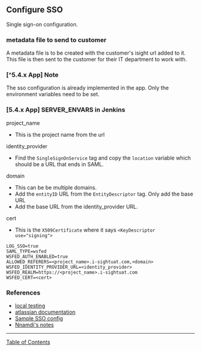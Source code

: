 ## Configure SSO

Single sign-on configuration.

### metadata file to send to customer
A metadata file is to be created with the customer's isight url added to it. This file is then sent to the customer for their IT department to work with.

### [^5.4.x App] Note
The sso configuration is already implemented in the app. Only the environment variables need to be set.

### [5.4.x App] SERVER_ENVARS in Jenkins

project_name
- This is the project name from the url

identity_provider
- Find the `SingleSignOnService` tag and copy the `location` variable which should be a URL that ends in SAML.

domain
- This can be be multiple domains.
- Add the `entityID` URL from the `EntityDescriptor` tag. Only add the base URL
- Add the base URL from the identity_provider URL.

cert
- This is the `X509Certificate` where it says `<KeyDescriptor use="signing">`

```
LOG_SSO=true
SAML_TYPE=wsfed
WSFED_AUTH_ENABLED=true
ALLOWED_REFERERS=<project_name>.i-sightuat.com,<domain>
WSFED_IDENTITY_PROVIDER_URL=<identity_provider>
WSFED_REALM=https://<project_name>.i-sightuat.com
WSFED_CERT=<cert>
```

### References

- [local testing](https://i-sight.atlassian.net/wiki/spaces/DKB/pages/696025112/Testing+SSO+Locally)
- [atlassian documentation](https://i-sight.atlassian.net/wiki/spaces/DTG/pages/108989269/SSO+Documentation)
- [Sample SSO config](https://github.com/i-Sight/config_umd_v5/commit/55435b5d2d17f712625f2f1fe2f4e4b5676e7992)
- [Nnamdi's notes](https://github.com/CEXNIbe/ReadMe/wiki/SSO-Setup)


***
[Table of Contents](../README.md)